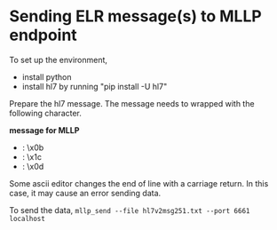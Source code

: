 # Sending ELR message(s) to MLLP endpoint
To set up the environment,
* install python
* install hl7 by running "pip install -U hl7"

Prepare the hl7 message. The message needs to wrapped with the following character.

**<SB>message<EB><CR> for MLLP**
- <SB>: \x0b
- <EB>: \x1c
- <CR>: \x0d

Some ascii editor changes the end of line with a carriage return. In this case, it may cause
an error sending data.

To send the data, 
```mllp_send --file hl7v2msg251.txt --port 6661 localhost```
